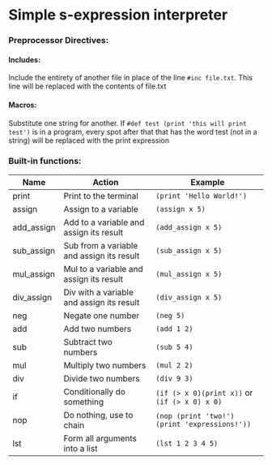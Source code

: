 # Simple s-expression interpreter

### Preprocessor Directives:

#### Includes:

Include the entirety of another file in place of the line
`#inc file.txt`.
This line will be replaced with the contents of file.txt

#### Macros:

Substitute one string for another. If
`#def test (print 'this will print test')`
is in a program, every spot after that that has the word test (not in a string)
will be replaced with the print expression

### Built-in functions:

Name        | Action                                | Example
------------|---------------------------------------|-------------------------
print       | Print to the terminal                     | `(print 'Hello World!')`
assign      | Assign to a variable                      | `(assign x 5)`
add\_assign | Add to a variable and assign its result   | `(add_assign x 5)`
sub\_assign | Sub from a variable and assign its result | `(sub_assign x 5)`
mul\_assign | Mul to a variable and assign its result   | `(mul_assign x 5)`
div\_assign | Div with a variable and assign its result | `(div_assign x 5)`
neg         | Negate one number                         | `(neg 5)`
add         | Add two numbers                           | `(add 1 2)`
sub         | Subtract two numbers                      | `(sub 5 4)`
mul         | Multiply two numbers                      | `(mul 2 2)`
div         | Divide two numbers                        | `(div 9 3)`
if          | Conditionally do something                | `(if (> x 0)(print x))` or `(if (> x 0) x 0)`
nop         | Do nothing, use to chain                  | `(nop (print 'two!') (print 'expressions!'))`
lst         | Form all arguments into a list            | `(lst 1 2 3 4 5)`
